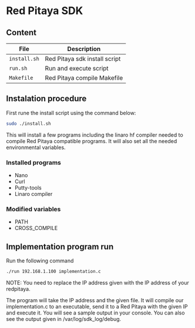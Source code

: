 Red Pitaya SDK
==============

## Content ##

| File                  | Description
|-----------------------|-----------------------------------------
| `install.sh`          | Red Pitaya sdk install script
| `run.sh`              | Run and execute script
| `Makefile`            | Red Pitaya compile Makefile


## Instalation procedure  ##

First rune the install script using the command below:
```bash
sudo ./install.sh
```

This will install a few programs including the linaro hf compiler needed to compile Red Pitaya
compatible programs. It will also set all the needed environmental variables.

### Installed programs ###

- Nano
- Curl
- Putty-tools
- Linaro compiler

### Modified variables ###

- PATH
- CROSS_COMPILE

## Implementation program run ##

Run the following command

```bash
./run 192.168.1.100 implementation.c
```

NOTE: You need to replace the IP address given with the IP address of your redpitaya.

The program will take the IP address and the given file. It will compile our implementation.c to an executable, send it to a Red
Pitaya with the given IP and execute it. You will see a sample output in your console. You can also see
the output given in /var/log/sdk_log/debug.
